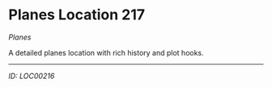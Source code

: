 # Planes Location 217

*Planes*

A detailed planes location with rich history and plot hooks.

---
*ID: LOC00216*